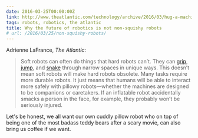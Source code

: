 ```yaml
---
date: 2016-03-25T00:00:00Z
link: http://www.theatlantic.com/technology/archive/2016/03/hug-a-machine/475197/
tags: robots, robotics, the atlantic
title: Why the future of robotics is not non-squishy robots
# url: /2016/03/25/non-squishy-robots/
---
```


Adrienne LaFrance, *The Atlantic*:

> Soft robots can often do things that hard robots can’t. They can [grip](http://www.theatlantic.com/technology/archive/2015/01/meet-the-robot-champion-of-beer-pong/384285/), [jump](http://wyss.harvard.edu/viewpressrelease/207/a-jump-for-softbodied-robots), and [snake](http://groups.csail.mit.edu/drl/wiki/images/5/5f/marchese2014whole.pdf) through narrow spaces in unique ways. This doesn’t mean soft robots will make hard robots obsolete. Many tasks require more durable robots. It just means that humans will be able to interact more safely with pillowy robots—whether the machines are designed to be companions or caretakers. If an inflatable robot accidentally smacks a person in the face, for example, they probably won’t be seriously injured.

Let's be honest, we all want our own cuddly pillow robot who on top of being one of the most badass teddy bears after a scary movie, can also bring us coffee if we want.